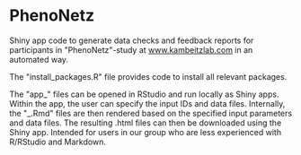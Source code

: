 # PhenoNetz
Shiny app code to generate data checks and feedback reports for participants in "PhenoNetz"-study at www.kambeitzlab.com in an automated way.

The "install_packages.R" file provides code to install all relevant packages.

The "app_" files can be opened in RStudio and run locally as Shiny apps. Within the app, the user can specify the input IDs and data files. Internally, the "_.Rmd" files are then rendered based on the specified input parameters and data files. The resulting .html files can then be downloaded using the Shiny app. Intended for users in our group who are less experienced with R/RStudio and Markdown.


